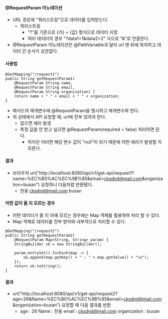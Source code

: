 #### @RequestParam 어노테이션
- URL 경로에 "쿼리스트링"으로 데이터를 입력받는다.
	- 쿼리스트링
		- "?"를 기준으로 {키} = {값} 형식으로 데이터 지정
		- 여러 데이터의 경우 "?data1=1&data2=2" 식으로 "&"로 연결한다.
- @RequestParam 어노테이션은 @PathVariable과 달리 url 맨 뒤에 위치하고 데이터 간 순서가 상관없다.


#### 사용법

```
@GetMapping("/request1")  
public String getRequestParam1(  
    @RequestParam String name,  
    @RequestParam String email,  
    @RequestParam String organization) {  
    return name + " " + email + " " + organization;  
}
```
- 메서드의 매개변수에 @RequestParam을 명시하고 매개변수화 한다.
- 위 상태에서 API 요청할 때, url에 전부 있어야 한다.
	- 없으면 에러 발생
	- 특정 값을 안 받고 싶으면 @RequestParam(required = false) 처리하면 된다.
		- 하지만 이러면 해당 변수 값이 "null"이 되기 때문에 어떤 에러가 발생할 지 모른다.


#### 결과
- 브라우저 url("http://localhost:8080/api/v1/get-api/request1?name=%EC%B0%AC%EC%9B%85&email=cksdnd@mail.com&organization=busan") 요청하니 다음처럼 반환됐다.
	- 찬웅 cksdnd@mail.com busan



#### 어떤 값이 올 지 모르는 경우
- 어떤 데이터가 올 지 아예 모르는 경우에는 Map 객체를 활용하여 처리 할 수 있다.
- Map 객체로 데이터를 전부 받아와 내부적으로 처리할 수 있다.

```
@GetMapping("/request2")  
public String getRequestParam2(  
    @RequestParam Map<String, String> param) {  
    StringBuilder sb = new StringBuilder();  
  
    param.entrySet().forEach(map -> {  
        sb.append(map.getKey() + " : " + map.getValue() + "\n");  
    });  
    return sb.toString();  
}
```


#### 결과
- url("http://localhost:8080/api/v1/get-api/request2?age=26&Name=%EC%B0%AC%EC%9B%85&email=cksdnd@mail.com&organization=busan") 요청할 때 다음 결과를 반환
	- age : 26 Name : 찬웅 email : cksdnd@mail.com organization : busan